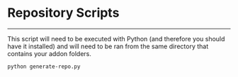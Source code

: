 # Repository Scripts
---
This script will need to be executed with Python (and therefore you should have it installed) and will need to be ran from the same directory that contains your addon folders.

`python generate-repo.py`
